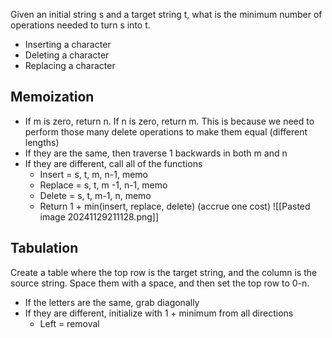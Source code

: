 Given an initial string s and a target string t, what is the minimum number of operations needed to turn s into t.
- Inserting a character
- Deleting a character
- Replacing a character
## Memoization
- If m is zero, return n. If n is zero, return m. This is because we need to perform those many delete operations to make them equal (different lengths)
- If they are the same, then traverse 1 backwards in both m and n
- If they are different, call all of the functions
	- Insert = s, t, m, n-1, memo
	- Replace = s, t, m -1, n-1, memo
	- Delete = s, t, m-1, n, memo
	- Return 1 + min(insert, replace, delete) (accrue one cost)
![[Pasted image 20241129211128.png]]
## Tabulation
Create a table where the top row is the target string, and the column is the source string. Space them with a space, and then set the top row to 0-n.
- If the letters are the same, grab diagonally
- If they are different, initialize with 1 + minimum from all directions
	- Left = removal